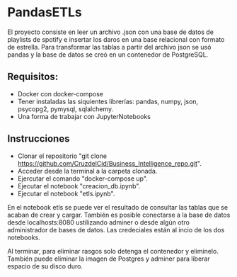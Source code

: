 # PandasETLs

El proyecto consiste en leer un archivo .json con una base de datos de playlists de spotify e insertar los daros en una base relacional con formato de estrella. Para transformar las tablas a partir del archivo json se usó pandas y la base de datos se creó en un contenedor de PostgreSQL.

## Requisitos: 
- Docker con docker-compose 
- Tener instaladas las siquientes librerías: pandas, numpy, json, psycopg2, pymysql, sqlalchemy. 
- Una forma de trabajar con JupyterNotebooks

## Instrucciones
- Clonar el repositorio "git clone https://github.com/CruzdelCid/Business_Intelligence_repo.git". 
- Acceder desde la terminal a la carpeta clonada. 
- Ejercutar el comando "docker-compose up". 
- Ejecutar el notebook "creacion_db.ipynb". 
- Ejecutar el notebook "etls.ipynb". 

En el notebook etls se puede ver el resultado de consultar las tablas que se acaban de crear y cargar. También es posible conectarse a la base de datos desde localhosts:8080 ustilizando adminer o desde algún otro administrador de bases de datos. Las credeciales están al incio de los dos notebooks. 

Al terminar, para eliminar rasgos solo detenga el contenedor y elimínelo. También puede eliminar la imagen de Postgres y adminer para liberar espacio de su disco duro.